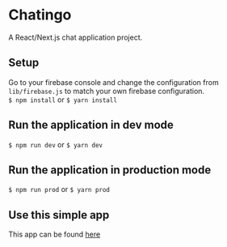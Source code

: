 # Chatingo
A React/Next.js chat application project.

## Setup
Go to your firebase console and change the configuration from `lib/firebase.js` to match your own firebase configuration.\
`$ npm install` or `$ yarn install`

## Run the application in dev mode
`$ npm run dev` or `$ yarn dev`

## Run the application in production mode
`$ npm run prod` or `$ yarn prod`

## Use this simple app
This app can be found [here](https://react-chatingo.herokuapp.com/)
